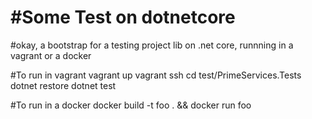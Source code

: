 #Some Test on dotnetcore
============

#okay, a bootstrap for a testing project lib on .net core, runnning in a vagrant or a docker

#To run in vagrant
vagrant up
vagrant ssh
cd test/PrimeServices.Tests
dotnet restore
dotnet test

#To run in a docker
docker build -t foo . && docker run foo
